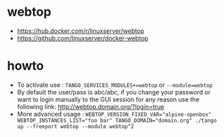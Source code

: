 # webtop

* https://hub.docker.com/r/linuxserver/webtop
* https://github.com/linuxserver/docker-webtop

# howto

* To activate use : `TANGO_SERVICES_MODULES+=webtop` or `--module=webtop`
* By default the user/pass is abc/abc, if you change your password or want to login manually to the GUI session for any reason use the following link: http://webtop.domain.org/?login=true
* More advanced usage : `WEBTOP_VERSION_FIXED_VAR="alpine-openbox" WEBTOP_INSTANCES_LIST="foo bar" TANGO_DOMAIN="domain.org" ./tango up --freeport webtop --module webtop^2`

